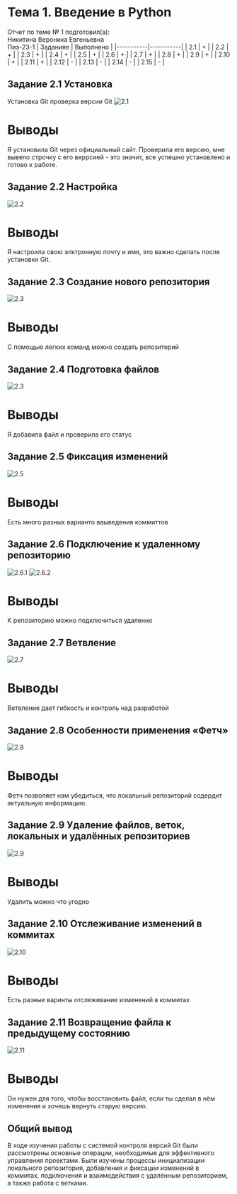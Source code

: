 # Тема 1. Введение в Python
Отчет по теме № 1 подготовил(а):  
Никитина Вероника Евгеньевна   
Пиэ-23-1
| Заданияе | Выполнено |
|-----------|-----------|
| 2.1         | +         |
| 2.2         | +         |
| 2.3         | +         |
| 2.4         | +         |
| 2.5         | +         |
| 2.6         | +         |
| 2.7         | +         |
| 2.8         | +         |
| 2.9         | +         |
| 2.10         | +         |
| 2.11         | +         |
| 2.12         | -         |
| 2.13         | -         |
| 2.14         | -         |
| 2.15         | -         |

## Задание 2.1 Установка  
Установка Git
проверка версии Git
![2.1](images/2.1.png)
# Выводы  
Я установила Git через официальный сайт. Проверила его версию, мне вывело строчку с его веррсией - это значит, все успешно установлено и готово к работе.  

## Задание 2.2 Настройка
![2.2](images/2.2.png)
# Выводы  
Я настроила свою элктронную почту и имя, это важно сделать после установки Git.  

## Задание 2.3 Создание нового репозитория
![2.3](images/2.3.png)
# Выводы  
С помощью легких команд можно создать репозитерий  

## Задание 2.4 Подготовка файлов
![2.3](images/2.4.png)
# Выводы  
Я добавила файл и проверила его статус

## Задание 2.5 Фиксация изменений
![2.5](images/2.5.png)
# Выводы
Есть много разных варианто ввыведения коммиттов  

## Задание 2.6 Подключение к удаленному репозиторию
![2.6.1](images/2.6.1.png)
![2.6.2](images/2.6.2.png)
# Выводы
К репозиторию можно подключиться удаленно 

## Задание 2.7 Ветвление
![2.7](images/2.7.png)
# Выводы
Ветвление дает гибкость и контроль над разработой  

## Задание 2.8 Особенности применения «Фетч»
![2.8](images/2.8.png)
# Выводы
Фетч позволяет нам убедиться, что локальный репозиторий содердит актуальную информацию.  

## Задание 2.9 Удаление файлов, веток, локальных и удалённых репозиториев
![2.9](images/2.9.png)
# Выводы
Удалить можно что угодно  

## Задание 2.10 Отслеживание изменений в коммитах
![2.10](images/2.10.png)
# Выводы 
Есть разные варинты отслеживание изменений в коммитах  

## Задание 2.11 Возвращение файла к предыдущему состоянию
![2.11](images/2.11.png)
# Выводы 
Он нужен для того, чтобы восстановить файл, если ты сделал в нём изменения и хочешь вернуть старую версию.
## Общий вывод
В ходе изучения работы с системой контроля версий Git были рассмотрены основные операции, необходимые для эффективного управления проектами. Были изучены процессы инициализации локального репозитория, добавления и фиксации изменений в коммитах, подключения и взаимодействия с удалённым репозиторием, а также работа с ветками.
